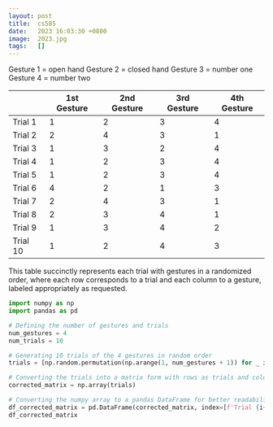 ```yaml
---
layout: post
title:  cs585
date:   2023 16:03:30 +0800
image:  2023.jpg
tags:   []
---
```


Gesture 1 = open hand 
Gesture 2 = closed hand
Gesture 3 = number one
Gesture 4 = number two

|           | 1st Gesture | 2nd Gesture | 3rd Gesture | 4th Gesture |
|-----------|-------------|-------------|-------------|-------------|
| Trial 1   | 1           | 2           | 3           | 4           |
| Trial 2   | 2           | 4           | 3           | 1           |
| Trial 3   | 1           | 3           | 2           | 4           |
| Trial 4   | 1           | 2           | 3           | 4           |
| Trial 5   | 1           | 2           | 3           | 4           |
| Trial 6   | 4           | 2           | 1           | 3           |
| Trial 7   | 2           | 4           | 3           | 1           |
| Trial 8   | 2           | 3           | 4           | 1           |
| Trial 9   | 1           | 3           | 4           | 2           |
| Trial 10  | 1           | 2           | 4           | 3           |

This table succinctly represents each trial with gestures in a randomized order, where each row corresponds to a trial and each column to a gesture, labeled appropriately as requested.

```python
import numpy as np
import pandas as pd

# Defining the number of gestures and trials
num_gestures = 4
num_trials = 10

# Generating 10 trials of the 4 gestures in random order
trials = [np.random.permutation(np.arange(1, num_gestures + 1)) for _ in range(num_trials)]

# Converting the trials into a matrix form with rows as trials and columns as gestures
corrected_matrix = np.array(trials)

# Converting the numpy array to a pandas DataFrame for better readability with updated headers
df_corrected_matrix = pd.DataFrame(corrected_matrix, index=[f'Trial {i+1}' for i in range(num_trials)], columns=[f'{i+1}st Gesture' if i == 0 else f'{i+1}nd Gesture' if i == 1 else f'{i+1}rd Gesture' if i == 2 else f'{i+1}th Gesture' for i in range(num_gestures)])
df_corrected_matrix
```